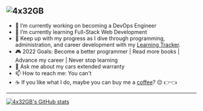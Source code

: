 ### 
![4x32GB](https://user-images.githubusercontent.com/75401074/187087580-49606ad0-e29e-40ef-bfb6-fdaa0775b155.png)
---
- 🔭 I’m currently working on becoming a DevOps Engineer
- 🌱 I’m currently learning Full-Stack Web Development 
- 📓 Keep up with my progress as I dive through programming, administration, and career development with my [Learning Tracker](https://github.com/4x32GB/Learning-Tracker).
- 🎮 2022 Goals: Become a better programmer | Read more books | Advance my career | Never stop learning
- 💬 Ask me about my cars extended warranty
- 📫 How to reach me: You can't
- ☕ If you like what I do, maybe you can buy me a [coffee](https://www.buymeacoffee.com/n3tbi0s420)? 😔 👉👈
---
[![4x32GB's GitHub stats](https://github-readme-stats.vercel.app/api?username=4x32GB&show_icons=true&theme=synthwave)](https://github.com/anuraghazra/github-readme-stats)
